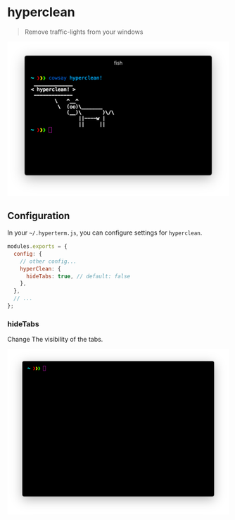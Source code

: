 # hyperclean

> Remove traffic-lights from your windows

![](https://raw.githubusercontent.com/albinekb/hyperclean/master/media/with.png)

## Configuration

In your `~/.hyperterm.js`, you can configure settings for `hyperclean`.

```js
modules.exports = {
  config: {
    // other config...
    hyperClean: {
      hideTabs: true, // default: false
    },
  },
  // ...
};
```

### hideTabs

Change The visibility of the tabs.

![](https://raw.githubusercontent.com/albinekb/hyperclean/master/media/tabs.png)
